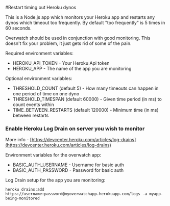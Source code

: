 #Restart timing out Heroku dynos

This is a Node.js app which monitors your Heroku app and restarts any dynos which timeout too frequently. By default "too frequently" is 5 times in 60 seconds.

Overwatch should be used in conjunction with good monitoring. This doesn't fix your problem, it just gets rid of some of the pain.

Required environment variables:

* HEROKU_API_TOKEN - Your Heroku Api token
* HEROKU_APP - The name of the app you are monitoring

Optional environment variables:

* THRESHOLD_COUNT (default 5) - How many timeouts can happen in one period of time on one dyno
* THRESHOLD_TIMESPAN (default 60000) - Given time period (in ms) to count events within
* TIME_BETWEEN_RESTARTS (default 120000) - Minimum time (in ms) between restarts

### Enable Heroku Log Drain on server you wish to monitor
More info - [https://devcenter.heroku.com/articles/log-drains](https://devcenter.heroku.com/articles/log-drains)

Environment variables for the overwatch app:

* BASIC_AUTH_USERNAME - Username for basic auth
* BASIC_AUTH_PASSWORD - Password for basic auth

Log Drain setup for the app you are monitoring: 

`heroku drains:add https://username:password@myoverwatchapp.herokuapp.com/logs -a myapp-being-monitored`
